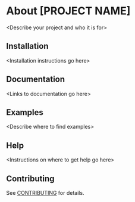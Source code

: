 # About [PROJECT NAME]
&lt;Describe your project and who it is for&gt;

## Installation
&lt;Installation instructions go here&gt;

## Documentation
&lt;Links to documentation go here&gt;

## Examples
&lt;Describe where to find examples&gt;

## Help
&lt;Instructions on where to get help go here&gt;

## Contributing
See [CONTRIBUTING](./CONTRIBUTING.md) for details.

